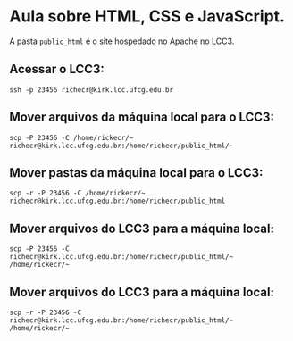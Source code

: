 # Aula sobre HTML, CSS e JavaScript.

A pasta `public_html` é o site hospedado no Apache no LCC3.

## Acessar o LCC3:

`ssh -p 23456 richecr@kirk.lcc.ufcg.edu.br`

## Mover arquivos da máquina local para o LCC3:

`scp -P 23456 -C /home/rickecr/~ richecr@kirk.lcc.ufcg.edu.br:/home/richecr/public_html/~`

## Mover pastas da máquina local para o LCC3:

`scp -r -P 23456 -C /home/rickecr/~ richecr@kirk.lcc.ufcg.edu.br:/home/richecr/public_html`

## Mover arquivos do LCC3 para a máquina local:

`scp -P 23456 -C richecr@kirk.lcc.ufcg.edu.br:/home/richecr/public_html/~ /home/rickecr/~`

## Mover arquivos do LCC3 para a máquina local:

`scp -r -P 23456 -C richecr@kirk.lcc.ufcg.edu.br:/home/richecr/public_html/~ /home/rickecr/~`
